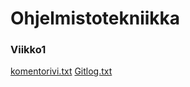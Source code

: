 # Ohjelmistotekniikka

### Viikko1


[komentorivi.txt](https://github.com/Sampyy/ot-harjoitustyo/blob/master/laskarit/viikko1/komentorivi.txt) 
[Gitlog.txt](https://github.com/Sampyy/ot-harjoitustyo/blob/master/laskarit/viikko1/gitlog.txt)
